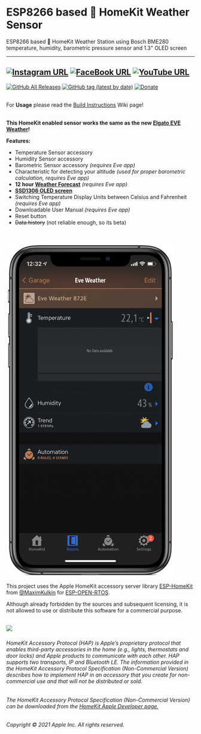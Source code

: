 # ESP8266 based  HomeKit Weather Sensor
ESP8266 based  HomeKit Weather Station using Bosch BME280 temperature, humidity, barometric pressure sensor and 1.3" OLED screen

------
[![Instagram URL](https://img.shields.io/twitter/url/https/www.instagram.com/homekidd?label=Follow&logo=instagram&style=social)](https://www.instagram.com/homekidd) [![FaceBook URL](https://img.shields.io/twitter/url/https/www.facebook.com/HomeKiid?label=Like&logo=facebook&style=social)](https://www.facebook.com/HomeKiid) [![YouTube URL](https://img.shields.io/twitter/url/https/www.youtube.com/channel/UCkqC_6j1uyYVv7SO3jPe7KA?label=Follow&logo=youtube&style=social)](https://www.youtube.com/channel/UCkqC_6j1uyYVv7SO3jPe7KA)
------

[![GitHub All Releases](https://img.shields.io/github/downloads/HomeKidd/ESP8266-HomeKit-New-Eve-Weather/total?color=green)](https://github.com/HomeKidd/ESP8266-HomeKit-New-Eve-Weather/releases) 
[![GitHub tag (latest by date)](https://img.shields.io/github/v/tag/HomeKidd/ESP8266-HomeKit-New-Eve-Weather?color=yellow&label=Latest%20Release)](https://github.com/HomeKidd/ESP8266-HomeKit-New-Eve-Weather/releases) 
[![Donate](https://img.shields.io/badge/Donate-PayPal-blue.svg)](https://www.paypal.com/cgi-bin/webscr?cmd=_s-xclick&hosted_button_id=CEYEK69ZYG69S&source=url)
<br/>
<br/>


For **Usage** please read the [Build Instructions](https://github.com/HomeKidd/ESP8266-HomeKit-New-Eve-Weather/wiki/Build-Instructions) Wiki page!<br/><br/>


**This HomeKit enabled sensor works the same as the new [Elgato EVE Weather](https://www.evehome.com/en/eve-weather)!** 



**Features:**

* Temperature Sensor accessory
* Humidity Sensor accessory
* Barometric Sensor accessory _(requires Eve app)_
* Characteristic for detecting your altitude _(used for proper barometric calculation, requires Eve app)_
* **12 hour [Weather Forecast]()**  _(requires Eve app)_
* **[SSD1306 OLED screen](https://s.click.aliexpress.com/e/_d7Bj0V3)** 
* Switching Temperature Display Units between Celsius and Fahrenheit  _(requires Eve app)_
* Downloadable User Manual  _(requires Eve app)_
* Reset button 
* ~~Data history~~ (not reliable enough, so its beta)


<br/>
<br/>
<img src="https://github.com/HomeKidd/ESP8266-HomeKit-New-Eve-Weather/raw/main/images/weather_main2.PNG" class="center" width="450"/>

<br/>

This project uses the Apple HomeKit accessory server library [ESP-HomeKit](https://github.com/maximkulkin/esp-homekit) from [@MaximKulkin](https://github.com/maximkulkin) for [ESP-OPEN-RTOS](https://github.com/SuperHouse/esp-open-rtos).<br/>

Although already forbidden by the sources and subsequent licensing, it is not allowed to use or distribute this software for a commercial purpose.<br/><br/>

<img src="https://freepngimg.com/thumb/apple_logo/25366-7-apple-logo-file.png" width="20"/> 

###### HomeKit Accessory Protocol (HAP) is Apple’s proprietary protocol that enables third-party accessories in the home (e.g., lights, thermostats and door locks) and Apple products to communicate with each other. HAP supports two transports, IP and Bluetooth LE. The information provided in the HomeKit Accessory Protocol Specification (Non-Commercial Version) describes how to implement HAP in an accessory that you create for non-commercial use and that will not be distributed or sold.

###### The HomeKit Accessory Protocol Specification (Non-Commercial Version) can be downloaded from the [HomeKit Apple Developer page.](https://developer.apple.com/homekit/)

###### Copyright © 2021 Apple Inc. All rights reserved.
